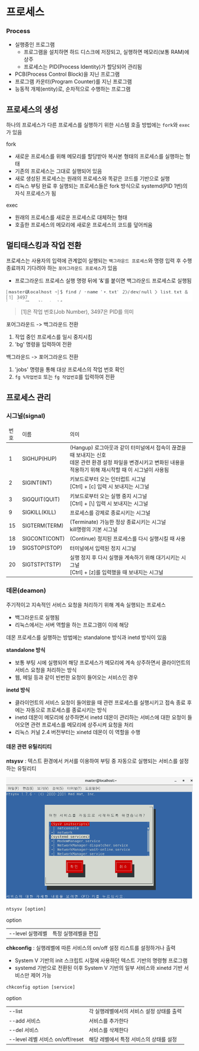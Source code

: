 # 프로세스

<h3><b>Process</b></h3>

- 실행중인 프로그램
  - 프로그램을 설치하면 하드 디스크에 저장되고, 실행하면 메모리(보통 RAM)에 상주
  - 프로세스는 PID(Process Identity)가 할당되어 관리됨
- PCB(Process Control Block)을 지닌 프로그램
- 프로그램 카운터(Program Counter)를 지닌 프로그램
- 능동적 개체(entity)로, 순차적으로 수행하는 프로그램


## 프로세스의 생성
하나의 프로세스가 다른 프로세스를 실행하기 위한 시스템 호출 방법에는 `fork`와 `exec`가 있음

fork
- 새로운 프로세스를 위해 메모리를 할당받아 복사본 형태의 프로세스를 실행하는 형태
- 기존의 프로세스는 그대로 실행되어 있음
- 새로 생성된 프로세스는 원래의 프로세스와 똑같은 코드를 기반으로 실행
- 리눅스 부팅 완료 후 실행되는 프로세스들은 fork 방식으로 systemd(PID 1번)의 자식 프로세스가 됨

exec
- 원래의 프로세스를 새로운 프로세스로 대체하는 형태
- 호출한 프로세스의 메모리에 새로운 프로세스의 코드를 덮어씌움

## 멀티태스킹과 작업 전환

프로세스는 사용자의 입력에 관계없이 실행되는 `백그라운드 프로세스`와 명령 입력 후 수행종료까지 기다려야 하는 `포어그라운드 프로세스`가 있음

- 프로그라운드 프로세스 실행 명령 뒤에 '&'를 붙이면 백그라운드 프로세스로 실행됨

![backgroundProcess](https://github.com/dee021/TIL/blob/main/Linux/img/bgps.png)
> [1]은 작업 번호(Job Number), 3497은 PID를 의미

포어그라운드 -> 백그라운드 전환
1) 작업 중인 프로세스를 일시 중지시킴
2) 'bg' 명령을 입력하여 전환

백그라운드 -> 포어그라운드 전환
1) 'jobs' 명령을 통해 대상 프로세스의 작업 번호 확인
2) `fg %작업번호` 또는 `fg 작업번호`를 입력하여 전환 

## 프로세스 관리
### 시그널(signal)

<table>
<thead><td>번호</td><td>이름</td><td>의미</td></thead>
<tr><td>1</td><td>SIGHUP(HUP)</td><td>(Hangup) 로그아웃과 같이 터미널에서 접속이 끊겼을 때 보내지는 신호<br>데몬 관련 환경 설정 파일을 변경시키고 변화된 내용을 적용하기 위해 재시작할 때 이 시그널이 사용됨</td></tr>
<tr><td>2</td><td>SIGINT(INT)</td><td>키보드로부터 오는 인터럽트 시그널<br> [Ctrl] + [c] 입력 시 보내지는 시그널</td></tr>
<tr><td>3</td><td>SIGQUIT(QUIT)</td><td>키보드로부터 오는 실행 중지 시그널<BR> [Ctrl] + [\] 입력 시 보내지는 시그널</td></tr>
<tr><td>9</td><td>SIGKILL(KILL)</td><td>프로세스를 강제로 종료시키는 시그널</td></tr>
<tr><td>15</td><td>SIGTERM(TERM)</td><td>(Terminate) 가능한 정상 종료시키는 시그널<br>kill명령의 기본 시그널</td></tr>
<tr><td>18</td><td>SIGCONT(CONT)</td><td>(Continue) 정지된 프로세스를 다시 실행시킬 때 사용</td></tr>
<tr><td>19</td><td>SIGSTOP(STOP)</td><td>터미널에서 입력된 정지 시그널</td></tr>
<tr><td>20</td><td>SIGTSTP(TSTP)</td><td>실행 정지 후 다시 실행을 계속하기 위해 대기시키는 시그널<BR>[Ctrl] + [z]를 입력했을 때 보내지는 시그널</td></tr>
</table>

### 데몬(deamon)
주기적이고 지속적인 서비스 요청을 처리하기 위해 계속 실행되는 프로세스

- 백그라운드로 실행됨
- 리눅스에서는 서버 역할을 하는 프로그램이 이에 해당

데몬 프로세스를 실행하는 방법에는 standalone 방식과 inetd 방식이 있음

<b>standalone 방식</b>

- 보통 부팅 시에 실행되어 해당 프로세스가 메모리에 계속 상주하면서 클라이언트의 서비스 요청을 처리하는 방식
- 웹, 메일 등과 같이 빈번한 요청이 들어오는 서비스인 경우

<b>inetd 방식</b>

- 클라이언트의 서비스 요청이 들어왔을 때 관련 프로세스를 실행시키고 접속 종료 후에는 자동으로 프로세스를 종료시키는 방식
- inetd 데몬이 메모리에 상주하면서 inetd 데몬이 관리하는 서비스에 대한 요청이 들어오면 관련 프로세스를 메모리에 상주시켜 요청을 처리
- 리눅스 커널 2.4 버전부터는 xinetd 데몬이 이 역할을 수행

#### 데몬 관련 유틸리티티

<b>ntsysv</b> : 텍스트 환경에서 커서를 이용하여 부팅 중 자동으로 실행되는 서비스를 설정하는 유틸리티

![ntsysv](https://github.com/dee021/TIL/blob/main/Linux/img/ntsysv.png)

```
ntsysv [option]
```
option

<table><tr><td>--level 실행레벨</td><td>특정 실행레벨을 편집</td></tr></table>

<b>chkconfig</b> : 실행레벨에 따른 서비스의 on/off 설정 리스트를 설정하거나 출력

- System V 기반의 init 스크립트 시절에 사용하던 텍스트 기반의 명령형 프로그램
- systemd 기반으로 전환된 이후 System V 기반의 일부 서비스와 xinetd 기반 서비스만 제어 가능

```
chkconfig option [service]
```
option
<table>
<tr><td>--list</td><td>각 실행레벨에서의 서비스 설정 상태를 출력</td></tr>
<tr><td>--add 서비스</td><td>서비스를 추가한다</td></tr>
<tr><td>--del 서비스</td><td>서비스를 삭제한다</td></tr>
<tr><td>--level 레벨 서비스 on/off/reset</td><td>해당 레벨에서 특정 서비스의 상태를 설정</td></tr>
</table>

